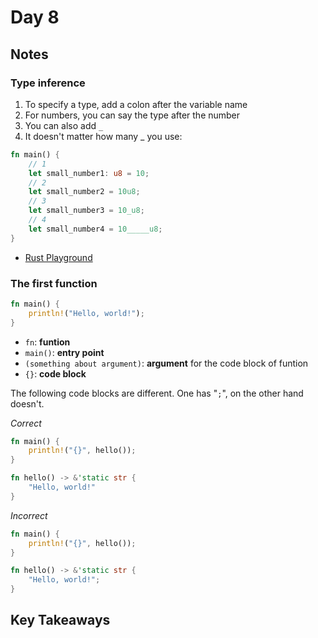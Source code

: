 # Day 8

## Notes

### Type inference

1. To specify a type, add a colon after the variable name
2. For numbers, you can say the type after the number
3. You can also add `_`
4. It doesn't matter how many _ you use:

```rust
fn main() {
    // 1
    let small_number1: u8 = 10;
    // 2
    let small_number2 = 10u8;
    // 3
    let small_number3 = 10_u8;
    // 4
    let small_number4 = 10_____u8;
}
```

- [Rust Playground](https://play.rust-lang.org/?version=stable&mode=debug&edition=2021&gist=f9a6306c4cf9142dd8f96820fb5c7ecd)

### The first function

```rust
fn main() {
    println!("Hello, world!");
}
```

- `fn`: **funtion**
- `main()`: **entry point**
- `(something about argument)`: **argument** for the code block of funtion
- `{}`: **code block**

The following code blocks are different. One has "`;`", on the other hand doesn't.

*Correct*

```rust
fn main() {
    println!("{}", hello());
}

fn hello() -> &'static str {
    "Hello, world!"
}
```

*Incorrect*

```rust
fn main() {
    println!("{}", hello());
}

fn hello() -> &'static str {
    "Hello, world!";
}
```
## Key Takeaways
